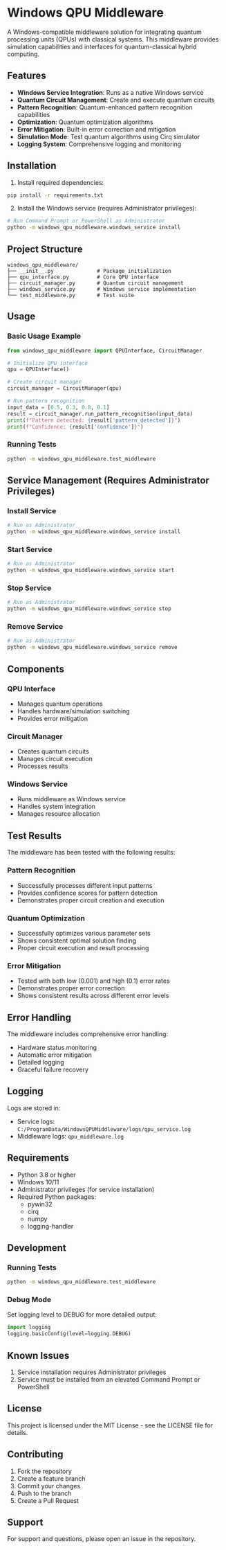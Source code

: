 # Windows QPU Middleware

A Windows-compatible middleware solution for integrating quantum processing units (QPUs) with classical systems. This middleware provides simulation capabilities and interfaces for quantum-classical hybrid computing.

## Features

- **Windows Service Integration**: Runs as a native Windows service
- **Quantum Circuit Management**: Create and execute quantum circuits
- **Pattern Recognition**: Quantum-enhanced pattern recognition capabilities
- **Optimization**: Quantum optimization algorithms
- **Error Mitigation**: Built-in error correction and mitigation
- **Simulation Mode**: Test quantum algorithms using Cirq simulator
- **Logging System**: Comprehensive logging and monitoring

## Installation

1. Install required dependencies:
```bash
pip install -r requirements.txt
```

2. Install the Windows service (requires Administrator privileges):
```bash
# Run Command Prompt or PowerShell as Administrator
python -m windows_qpu_middleware.windows_service install
```

## Project Structure

```
windows_qpu_middleware/
├── __init__.py              # Package initialization
├── qpu_interface.py         # Core QPU interface
├── circuit_manager.py       # Quantum circuit management
├── windows_service.py       # Windows service implementation
└── test_middleware.py       # Test suite
```

## Usage

### Basic Usage Example

```python
from windows_qpu_middleware import QPUInterface, CircuitManager

# Initialize QPU interface
qpu = QPUInterface()

# Create circuit manager
circuit_manager = CircuitManager(qpu)

# Run pattern recognition
input_data = [0.5, 0.3, 0.8, 0.1]
result = circuit_manager.run_pattern_recognition(input_data)
print(f"Pattern detected: {result['pattern_detected']}")
print(f"Confidence: {result['confidence']}")
```

### Running Tests

```bash
python -m windows_qpu_middleware.test_middleware
```

## Service Management (Requires Administrator Privileges)

### Install Service
```bash
# Run as Administrator
python -m windows_qpu_middleware.windows_service install
```

### Start Service
```bash
# Run as Administrator
python -m windows_qpu_middleware.windows_service start
```

### Stop Service
```bash
# Run as Administrator
python -m windows_qpu_middleware.windows_service stop
```

### Remove Service
```bash
# Run as Administrator
python -m windows_qpu_middleware.windows_service remove
```

## Components

### QPU Interface
- Manages quantum operations
- Handles hardware/simulation switching
- Provides error mitigation

### Circuit Manager
- Creates quantum circuits
- Manages circuit execution
- Processes results

### Windows Service
- Runs middleware as Windows service
- Handles system integration
- Manages resource allocation

## Test Results

The middleware has been tested with the following results:

### Pattern Recognition
- Successfully processes different input patterns
- Provides confidence scores for pattern detection
- Demonstrates proper circuit creation and execution

### Quantum Optimization
- Successfully optimizes various parameter sets
- Shows consistent optimal solution finding
- Proper circuit execution and result processing

### Error Mitigation
- Tested with both low (0.001) and high (0.1) error rates
- Demonstrates proper error correction
- Shows consistent results across different error levels

## Error Handling

The middleware includes comprehensive error handling:
- Hardware status monitoring
- Automatic error mitigation
- Detailed logging
- Graceful failure recovery

## Logging

Logs are stored in:
- Service logs: `C:/ProgramData/WindowsQPUMiddleware/logs/qpu_service.log`
- Middleware logs: `qpu_middleware.log`

## Requirements

- Python 3.8 or higher
- Windows 10/11
- Administrator privileges (for service installation)
- Required Python packages:
  - pywin32
  - cirq
  - numpy
  - logging-handler

## Development

### Running Tests
```bash
python -m windows_qpu_middleware.test_middleware
```

### Debug Mode
Set logging level to DEBUG for more detailed output:
```python
import logging
logging.basicConfig(level=logging.DEBUG)
```

## Known Issues

1. Service installation requires Administrator privileges
2. Service must be installed from an elevated Command Prompt or PowerShell

## License

This project is licensed under the MIT License - see the LICENSE file for details.

## Contributing

1. Fork the repository
2. Create a feature branch
3. Commit your changes
4. Push to the branch
5. Create a Pull Request

## Support

For support and questions, please open an issue in the repository.
